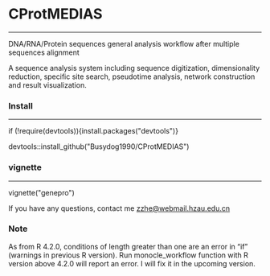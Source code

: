 # CProtMEDIAS
---
DNA/RNA/Protein sequences general analysis workflow after multiple sequences alignment

A sequence analysis system including sequence digitization, dimensionality reduction, 
specific site search, pseudotime analysis, network construction and result visualization.

### Install
---
if (!require(devtools)){install.packages("devtools")}

devtools::install_github("Busydog1990/CProtMEDIAS")

### vignette
---
vignette("genepro")

If you have any questions, contact me <zzhe@webmail.hzau.edu.cn>

### Note

As from R 4.2.0, conditions of length greater than one are an error in “if” (warnings in previous R version). 
Run monocle_workflow function with R version above 4.2.0 will report an error.
I will fix it in the upcoming version.
